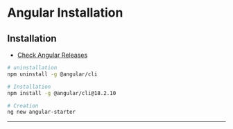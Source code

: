 
# Angular Installation

## Installation 

- [Check Angular Releases](https://github.com/angular/angular/releases)

```bash
# uninstallation
npm uninstall -g @angular/cli

# Installation
npm install -g @angular/cli@18.2.10

# Creation
ng new angular-starter

```
---

